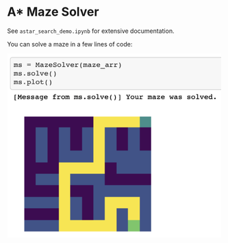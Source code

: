 # A* Maze Solver

See `astar_search_demo.ipynb` for extensive documentation.

You can solve a maze in a few lines of code:

<img src='./doc.png' width=500>
